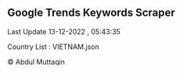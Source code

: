 

## Google Trends Keywords Scraper 
 
Last Update 13-12-2022 , 05:43:35

Country List :
VIETNAM.json



© Abdul Muttaqin 

